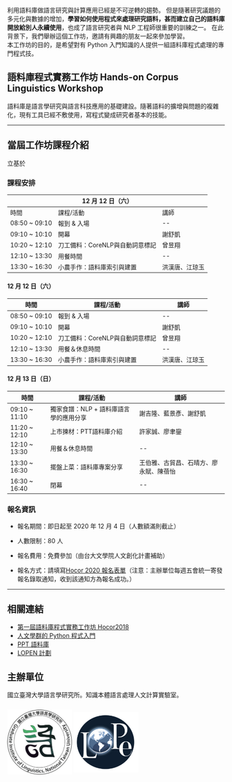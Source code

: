 利用語料庫做語言研究與計算應用已經是不可逆轉的趨勢。 但是隨著研究議題的多元化與數據的增加，**學習如何使用程式來處理研究語料，甚而建立自己的語料庫開放給別人永續使用**，也成了語言研究者與 NLP 工程師很重要的訓練之一。 在此背景下，我們舉辦這個工作坊，邀請有興趣的朋友一起來參加學習。  
本工作坊的目的，是希望對有 Python 入門知識的人提供一組語料庫程式處理的專門程式技。  

## 語料庫程式實務工作坊  Hands-on Corpus Linguistics Workshop
語料庫是語言學研究與語言科技應用的基礎建設。隨著語料的擴增與問題的複雜化，現有工具已經不敷使用，寫程式變成研究者基本的技能。 

---
## 當屆工作坊課程介紹
立基於

### 課程安排
<table>
    <thead>
        <tr>
            <th colspan="3"> 12 月 12 日（六） </th>
        </tr>
    </thead>
    <tbody>
        <tr>
            <td>時間</td>
            <td>課程/活動</td>
            <td>講師</td>
        </tr>
        <tr>
            <td>08:50 ~ 09:10</td>
            <td>報到 & 入場</td>
            <td>--</td>
        </tr>
        <tr>
            <td>09:10 ~ 10:10</td>
            <td>開幕</td>
            <td>謝舒凱</td>
        </tr>
        <tr>
            <td>10:20 ~ 12:10</td>
            <td>刀工備料：CoreNLP與自動詞意標記</td>
            <td>曾昱翔</td>
        </tr>
        <tr>
            <td>12:10 ~ 13:30</td>
            <td>用餐時間</td>
            <td>--</td>
        </tr>
        <tr>
            <td>13:30 ~ 16:30</td>
            <td>小農手作：語料庫索引與建置</td>
            <td>洪漢唐、江琼玉</td>
        </tr>
    </tbody>
</table>

#### 12 月 12 日（六）
時間 | 課程/活動 | 講師
------------ | ------------- | -------------
08:50 ~ 09:10 | 報到 & 入場 | --
09:10 ~ 10:10 | 開幕 | 謝舒凱
10:20 ~ 12:10 | 刀工備料：CoreNLP與自動詞意標記 | 曾昱翔
12:10 ~ 13:30 | 用餐＆休息時間 | --
13:30 ~ 16:30 | 小農手作：語料庫索引與建置 | 洪漢唐、江琼玉

#### 12 月 13 日（日）
時間 | 課程/活動 | 講師
------------ | ------------- | -------------
09:10 ~ 11:10 | 獨家食譜：NLP + 語料庫語言學的應用分享 | 謝吉隆、藍景彥、謝舒凱
11:20 ~ 12:10 | 上市揀材：PTT語料庫介紹 | 許家誠、廖聿鋆
12:10 ~ 13:30 | 用餐＆休息時間 | --
13:30 ~ 16:30 | 擺盤上菜：語料庫專案分享 | 王伯雅、古貿昌、石晴方、廖永賦、陳蓓怡
16:30 ~ 16:40 | 閉幕 | --

### 報名資訊
- 報名期間：即日起至 2020 年 12 月 4 日（人數額滿則截止）

- 人數限制：80 人 

- 報名費用：免費參加（由台大文學院人文創化計畫補助）

- 報名方式：請填寫[Hocor 2020 報名表單](https://forms.gle/f326Yb5Jxpcr9FwV8)（注意：主辦單位每週五會統一寄發報名錄取通知，收到該通知方為報名成功。）

---
## 相關連結
- [第一屆語料庫程式實務工作坊 Hocor2018](http://lope.linguistics.ntu.edu.tw/hocor2018/)
- [人文學群的 Python 程式入門](https://lopentu.github.io/PythonForHumanities/)
- [PPT 語料庫](http://140.112.147.132:9898/)
- [LOPEN 計劃](https://lopen.linguistics.ntu.edu.tw/)

## 主辦單位
國立臺灣大學語言學研究所。知識本體語言處理人文計算實驗室。
<img src="images/gillogo.png" style="width: 150px; height:200px; object-fit: contain; max-width:50%;">
<img src="images/lopelogo.png" style="width: 150px; height:200px; object-fit: contain; max-width:50%;">

